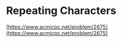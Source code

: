 # Repeating Characters

[https://www.acmicpc.net/problem/2675](https://www.acmicpc.net/problem/2675)